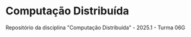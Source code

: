 # Computação Distribuída


Repositório da disciplina "Computação Distribuída" - 2025.1 - Turma 06G

